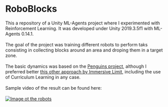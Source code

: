 # RoboBlocks
This a repository of a Unity ML-Agents project where I experimented with Reinforcement Learning. It was developed under Unity 2019.3.5f1 with ML-Agents 0.14.1.</br></br>
The goal of the project was training different robots to perform taks consisting in collecting blocks around an area and droping them in a target zone.</br></br>
The basic dynamics was based on the <a href="https://connect.unity.com/p/ml-agents-penguins-unity-learn">Penguins project</a>, although I preferred better <a href="https://www.immersivelimit.com/tutorials/unity-ml-agents-penguins">this other approach by Immersive Limit</a>, including the use of Curriculum Learning in any case.</br></br>
Sample video of the result can be found here:</br></br>
[![Image ot the robots](http://i3.ytimg.com/vi/H3oZ8Nvj8Hg/maxresdefault.jpg)](https://www.youtube.com/watch?v=H3oZ8Nvj8Hg)
